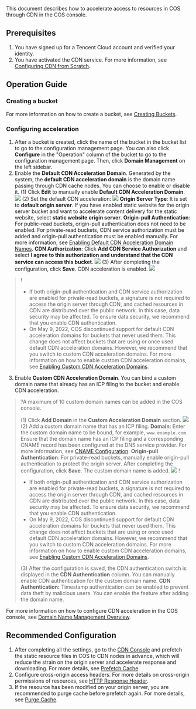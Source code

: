 This document describes how to accelerate access to resources in COS through CDN in the COS console.

## Prerequisites
1. You have signed up for a Tencent Cloud account and verified your identity.
2. You have activated the CDN service. For more information, see [Configuring CDN from Scratch](https://intl.cloud.tencent.com/document/product/228/32978).

## Operation Guide
### Creating a bucket
For more information on how to create a bucket, see [Creating Buckets](https://intl.cloud.tencent.com/document/product/436/13309).

### Configuring acceleration
1. After a bucket is created, click the name of the bucket in the bucket list to go to the configuration management page. You can also click **Configure** in the "Operation" column of the bucket to go to the configuration management page. Then, click **Domain Management** on the left sidebar.
2. Enable the **Default CDN Acceleration Domain**.
Generated by the system, the **default CDN acceleration domain** is the domain name passing through CDN cache nodes. You can choose to enable or disable it.
(1) Click **Edit** to manually enable **Default CDN Acceleration Domain**.
![](https://main.qcloudimg.com/raw/260fde070f4b2f999c0d9d09bec13d55.png)
(2) Set the default CDN acceleration:
![](https://main.qcloudimg.com/raw/2b72c25d2bf11f0c53a2e8286fcecf07.png)
**Origin Server Type**: It is set to **default origin server**. If you have enabled static website for the origin server bucket and want to accelerate content delivery for the static website, select **static website origin server**.
**Origin-pull Authentication**: For public-read buckets, origin-pull authentication does not need to be enabled. For private-read buckets, CDN service authorization must be added and origin-pull authentication must be enabled manually. For more information, see [Enabling Default CDN Acceleration Domain Names](https://intl.cloud.tencent.com/document/product/436/31505).
**CDN Authorization**: Click **Add CDN Service Authorization** and select **I agree to this authorization and understand that the CDN service can access this bucket**.
![](https://main.qcloudimg.com/raw/41e745800445225d042ef82c6febcc19.png)
(3) After completing the configuration, click **Save**. CDN acceleration is enabled.
![](https://main.qcloudimg.com/raw/5ffc31cb49410b4685316e75860c9385.png)
>!
>- If both origin-pull authentication and CDN service authorization are enabled for private-read buckets, a signature is not required to access the origin server through CDN, and cached resources in CDN are distributed over the public network. In this case, data security may be affected. To ensure data security, we recommend that you enable CDN authentication.
>- On May 9, 2022, COS discontinued support for default CDN acceleration domains for buckets that never used them. This change does not affect buckets that are using or once used default CDN acceleration domains. However, we recommend that you switch to custom CDN acceleration domains. For more information on how to enable custom CDN acceleration domains, see [Enabling Custom CDN Acceleration Domains](https://intl.cloud.tencent.com/document/product/436/31506).
>
3. Enable **Custom CDN Acceleration Domain**.
You can bind a custom domain name that already has an ICP filing to the bucket and enable CDN acceleration.
>?A maximum of 10 custom domain names can be added in the COS console.
>
>(1) Click **Add Domain** in the **Custom Acceleration Domain** section.
>![](https://main.qcloudimg.com/raw/eda34cc24d82cebf109e3507a2ae142f.png)
>(2) Add a custom domain name that has an ICP filing.
>**Domain**: Enter the custom domain name to be bound, for example, `www.example.com`. Ensure that the domain name has an ICP filing and a corresponding CNAME record has been configured at the DNS service provider. For more information, see [CNAME Configuration](https://intl.cloud.tencent.com/document/product/228/3121).
>**Origin-pull Authentication**: For private-read buckets, manually enable origin-pull authentication to protect the origin server.
>After completing the configuration, click **Save**. The custom domain name is added.
>![](https://main.qcloudimg.com/raw/e21189d91929209ded554581d267a505.png)
>!
>
>- If both origin-pull authentication and CDN service authorization are enabled for private-read buckets, a signature is not required to access the origin server through CDN, and cached resources in CDN are distributed over the public network. In this case, data security may be affected. To ensure data security, we recommend that you enable CDN authentication.
>- On May 9, 2022, COS discontinued support for default CDN acceleration domains for buckets that never used them. This change does not affect buckets that are using or once used default CDN acceleration domains. However, we recommend that you switch to custom CDN acceleration domains. For more information on how to enable custom CDN acceleration domains, see [Enabling Custom CDN Acceleration Domains](https://intl.cloud.tencent.com/document/product/436/31506).
>
>(3) After the configuration is saved, the CDN authentication switch is displayed in the **CDN Authentication** column. You can manually enable CDN authentication for the custom domain name.
>**CDN Authentication:** Timestamp authentication can be enabled to prevent data theft by malicious users. You can enable the feature after adding the domain name.

For more information on how to configure CDN acceleration in the COS console, see [Domain Name Management Overview](https://intl.cloud.tencent.com/document/product/436/18424).


## Recommended Configuration
1. After completing all the settings, go to the [CDN Console](https://console.cloud.tencent.com/cdn) and prefetch the static resource files in COS to CDN nodes in advance, which will reduce the strain on the origin server and accelerate response and downloading. For more details, see [Prefetch Cache](https://intl.cloud.tencent.com/document/product/228/39000).
2. Configure cross-origin access headers. For more details on cross-origin permissions of resources, see [HTTP Response Header](https://intl.cloud.tencent.com/document/product/228/35320).
3. If the resource has been modified on your origin server, you are recommended to purge cache before prefetch again. For more details, see [Purge Cache](https://intl.cloud.tencent.com/document/product/228/6299).
